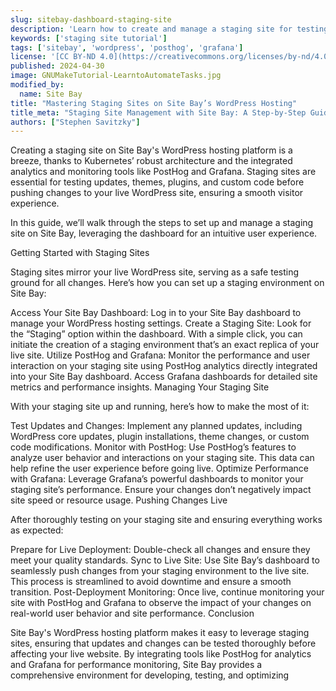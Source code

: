 ```yaml
---
slug: sitebay-dashboard-staging-site
description: 'Learn how to create and manage a staging site for testing WordPress changes with Site Bay’s powerful WordPress hosting on Kubernetes, featuring PostHog analytics and Grafana dashboards.'
keywords: ['staging site tutorial']
tags: ['sitebay', 'wordpress', 'posthog', 'grafana']
license: '[CC BY-ND 4.0](https://creativecommons.org/licenses/by-nd/4.0)'
published: 2024-04-30
image: GNUMakeTutorial-LearntoAutomateTasks.jpg
modified_by:
  name: Site Bay
title: "Mastering Staging Sites on Site Bay’s WordPress Hosting"
title_meta: "Staging Site Management with Site Bay: A Step-by-Step Guide"
authors: ["Stephen Savitzky"]
---
```


Creating a staging site on Site Bay's WordPress hosting platform is a breeze, thanks to Kubernetes’ robust architecture and the integrated analytics and monitoring tools like PostHog and Grafana. Staging sites are essential for testing updates, themes, plugins, and custom code before pushing changes to your live WordPress site, ensuring a smooth visitor experience.

In this guide, we’ll walk through the steps to set up and manage a staging site on Site Bay, leveraging the dashboard for an intuitive user experience.

Getting Started with Staging Sites

Staging sites mirror your live WordPress site, serving as a safe testing ground for all changes. Here’s how you can set up a staging environment on Site Bay:

Access Your Site Bay Dashboard: Log in to your Site Bay dashboard to manage your WordPress hosting settings.
Create a Staging Site: Look for the “Staging” option within the dashboard. With a simple click, you can initiate the creation of a staging environment that’s an exact replica of your live site.
Utilize PostHog and Grafana: Monitor the performance and user interaction on your staging site using PostHog analytics directly integrated into your Site Bay dashboard. Access Grafana dashboards for detailed site metrics and performance insights.
Managing Your Staging Site

With your staging site up and running, here’s how to make the most of it:

Test Updates and Changes: Implement any planned updates, including WordPress core updates, plugin installations, theme changes, or custom code modifications.
Monitor with PostHog: Use PostHog’s features to analyze user behavior and interactions on your staging site. This data can help refine the user experience before going live.
Optimize Performance with Grafana: Leverage Grafana’s powerful dashboards to monitor your staging site’s performance. Ensure your changes don’t negatively impact site speed or resource usage.
Pushing Changes Live

After thoroughly testing on your staging site and ensuring everything works as expected:

Prepare for Live Deployment: Double-check all changes and ensure they meet your quality standards.
Sync to Live Site: Use Site Bay’s dashboard to seamlessly push changes from your staging environment to the live site. This process is streamlined to avoid downtime and ensure a smooth transition.
Post-Deployment Monitoring: Once live, continue monitoring your site with PostHog and Grafana to observe the impact of your changes on real-world user behavior and site performance.
Conclusion

Site Bay's WordPress hosting platform makes it easy to leverage staging sites, ensuring that updates and changes can be tested thoroughly before affecting your live website. By integrating tools like PostHog for analytics and Grafana for performance monitoring, Site Bay provides a comprehensive environment for developing, testing, and optimizing